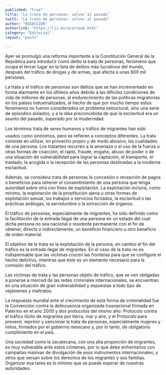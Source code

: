 ```yaml
---
published: "true"
title: "La trata de personas: volver al pasado"
twitt: "La trata de personas: volver al pasado"
author: "REDACCION"
authorlink: "https://ljz.mx/acercade.html"
category: "Editorial"
layout: "posts"

---
```



  Ayer se promulgó una reforma importante a la Constitución General de la República para introducir como delito la trata de personas, fenómeno que ocupa el tercer lugar en la lista de delitos más lucrativos del mundo, después del tráfico de drogas y de armas, que afecta a unas 800 mil personas.



  La trata y el tráfico de personas son delitos que se han incrementado en forma alarmante en los últimos años debido a las difíciles condiciones de vida de millones de personas, al endurecimiento de las políticas migratorias en los países industrializados, al hecho de que por mucho tiempo estos fenómenos no fueron considerados un problema estructural, sino una serie de episodios aislados; y a la idea preconcebida de que la esclavitud era un asunto del pasado, superado por la modernidad.



  Los términos trata de seres humanos y tráfico de migrantes han sido usados como sinónimos, pero se refieren a conceptos diferentes. La trata consiste en utilizar, en provecho propio y de modo abusivo, las cualidades de una persona. Los tratantes recurren a la amenaza o el uso de la fuerza u otras formas de coacción, el rapto, fraude, engaño, abuso de poder o de una situación de vulnerabilidad para lograr la captación, el transporte, el traslado, la acogida o la recepción de las personas destinadas a la moderna esclavitud.



  Además, se considera trata de personas la concesión o recepción de pagos o beneficios para obtener el consentimiento de una persona que tenga autoridad sobre otra con fines de explotación. La explotación incluirá, como mínimo, la explotación de la prostitución ajena u otras formas de explotación sexual, los trabajos o servicios forzados, la esclavitud o las prácticas análogas, la servidumbre o la extracción de órganos.



  El tráfico de personas, especialmente de migrantes, ha sido definido como la facilitación de la entrada ilegal de una persona en un estado del cual dicha persona no sea nacional o residente permanente con el fin de obtener, directa o indirectamente, un beneficio financiero u otro beneficio de orden material.



  El objetivo de la trata es la explotación de la persona, en cambio el fin del tráfico es la entrada ilegal de migrantes. En el caso de la trata no es indispensable que las víctimas crucen las fronteras para que se configure el hecho delictivo, mientras que éste es un elemento necesario para la comisión del tráfico.



  Las víctimas de trata y las personas objeto de tráfico, que se ven obligadas a ponerse a merced de las redes criminales internacionales, se encuentran en una situación de gran vulnerabilidad y expuestas a todo tipo de vejámenes y maltratos.



  La respuesta mundial ante el crecimiento de esta forma de criminalidad fue la Convención contra la delincuencia organizada trasnacional firmada en Palermo en el año 2000 y dos protocolos del mismo año: Protocolo contra el tráfico ilícito de migrantes por tierra, mar y aire, y el Protocolo para prevenir, reprimir y sancionar la trata de personas, especialmente mujeres y niños, firmados por el gobierno mexicano y, por lo tanto, de obligatorio cumplimiento en el país.



  Una sociedad como la zacatecana, con una alta proporción de migrantes, es muy vulnerable ante estos crímenes, por lo que debe enfrentarlos con campañas masivas de divulgación de esos instrumentos internacionales, y otros que versan sobre los derechos de los migrantes y sus familias. Organizar esa tarea es lo mínimo que se puede esperar de nuestras autoridades.


